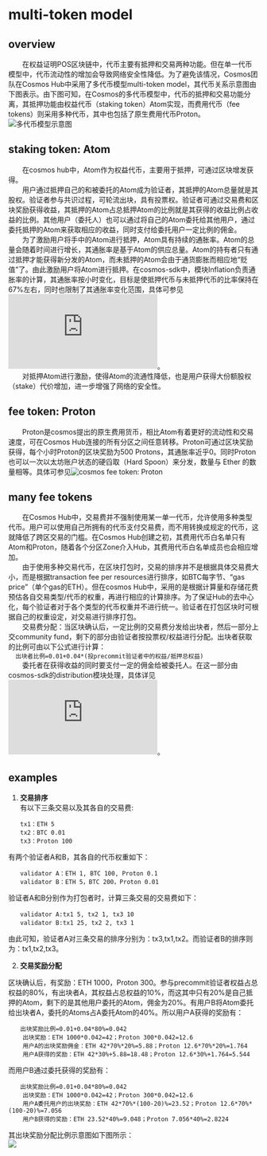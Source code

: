 # multi-token model  

## overview
  　　在权益证明POS区块链中，代币主要有抵押和交易两种功能。但在单一代币模型中，代币流动性的增加会导致网络安全性降低。为了避免该情况，Cosmos团队在Cosmos Hub中采用了多代币模型multi-token model，其代币关系示意图由下图表示。由下图可知，在Cosmos的多代币模型中，代币的抵押和交易功能分离，其抵押功能由权益代币（staking token）Atom实现，而费用代币（fee tokens）则采用多种代币，其中也包括了原生费用代币Proton。  
    ![多代币模型示意图]( https://github.com/ChenypZJU/seminar/blob/master/7.cross-chain-cosmos-tendermint/notes/pictures/multi_token_model.png)
## staking token: Atom  
　　在cosmos hub中，Atom作为权益代币，主要用于抵押，可通过区块增发获得。  
　　用户通过抵押自己的和被委托的Atom成为验证者，其抵押的Atom总量就是其股权。验证者参与共识过程，可轮流出块，具有投票权。验证者可通过交易费和区块奖励获得收益，其抵押的Atom占总抵押Atom的比例就是其获得的收益比例占收益的比例。其他用户（委托人）也可以通过将自己的Atom委托给其他用户，通过委托抵押的Atom来获取相应的收益，同时支付给委托用户一定比例的佣金。  
　　为了激励用户将手中的Atom进行抵押，Atom具有持续的通胀率。Atom的总量会随着时间进行增长，其通胀率是基于Atom的供应总量。Atom的持有者只有通过抵押才能获得新分发的Atom，而未抵押的Atom会由于通货膨胀而相应地“贬值”了。由此激励用户将Atom进行抵押。在cosmos-sdk中，模块Inflation负责通胀率的计算，其通胀率按小时变化，目标是使抵押代币与未抵押代币的比率保持在67%左右，同时也限制了其通胀率变化范围，具体可参见![inflation in cosmos-sdk:end_block.md](https://github.com/cosmos/cosmos-sdk/blob/develop/docs/spec/inflation/end_block.md)。   
　　对抵押Atom进行激励，使得Atom的流通性降低，也是用户获得大份额股权（stake）代价增加，进一步增强了网络的安全性。
## fee token: Proton
　　Proton是cosmos提出的原生费用货币，相比Atom有着更好的流动性和交易速度，可在Cosmos Hub连接的所有分区之间任意转移。Proton可通过区块奖励获得，每个小时Proton的区块奖励为500 Protons，其通胀率近乎0。同时Proton也可以一次以太坊账户状态的硬舀取（Hard Spoon）来分发，数量与 Ether 的数量相等。具体可参见![cosmos fee token: Proton](https://medium.com/tendermint/proposed-cosmos-fee-token-codename-photon-e0927daf5c4c)
## many fee tokens  
　　在Cosmos Hub中，交易费并不强制使用某一单一代币，允许使用多种类型代币。用户可以使用自己所拥有的代币支付交易费，而不用转换成规定的代币，这就降低了跨区交易的门槛。在Cosmos Hub创建之初，其费用代币白名单只有Atom和Proton，随着各个分区Zone介入Hub，其费用代币白名单成员也会相应增加。  
　　由于使用多种交易代币，在区块打包时，交易的排序并不是根据具体交易费大小，而是根据transaction fee per resources进行排序，如BTC每字节、“gas price”（单个gas的ETH）。但在cosmos Hub中，采用的是根据计算量和存储花费预估各自交易类型/代币的权重，再进行相应的计算排序。为了保证Hub的去中心化，每个验证者对于各个类型的代币权重并不进行统一。验证者在打包区块时可根据自己的权重设定，对交易进行排序打包。  
  　　交易费分配：当区块确认后，一定比例的交易费分发给出块者，然后一部分上交community fund，剩下的部分由验证者按投票权/权益进行分配。出块者获取的比例可由以下公式进行计算：  
     ```  
     出块者比例=0.01+0.04*(投precommit验证者中的权益/抵押总权益)  
     ```  
　　委托者在获得收益的同时要支付一定的佣金给被委托人。在这一部分由cosmos-sdk的distribution模块处理，具体详见![distribution in cosmos-sdk](https://github.com/cosmos/cosmos-sdk/blob/develop/docs/spec/distribution/end_block.md)。
  
## examples  
1. **交易排序**  
有以下三条交易以及其各自的交易费:  
  ```
  　　tx1：ETH 5  
  　　tx2：BTC 0.01  
  　　tx3：Proton 100  
  ```  
  有两个验证者A和B，其各自的代币权重如下：    
  ```
　　validator A：ETH 1, BTC 100, Proton 0.1  　　
 　　validator B：ETH 5，BTC 200，Proton 0.01  
  ```
  验证者A和B分别作为打包者时，计算三条交易的交易费如下：  
  ```
  　　validator A:tx1 5, tx2 1, tx3 10 
  　　validator B:tx1 25, tx2 2, tx3 1  
  ```
  由此可知，验证者A对三条交易的排序分别为：tx3,tx1,tx2。而验证者B的排序则为：tx1,tx2,tx3。  
    
    
  2. **交易奖励分配**  
  
区块确认后，有奖励：ETH 1000，Proton 300。参与precommit验证者权益占总权益的80%，有出块者A，其权益占总权益的10%，而这其中只有20%是自己抵押的Atom，剩下的是其他用户委托的Atom，佣金为20%。有用户B将Atom委托给出块者A，委托的Atoms占A委托Atom的40%。所以用户A获得的奖励有：  
```  
　　出块奖励比例=0.01+0.04*80%=0.042  
    出块奖励：ETH 1000*0.042=42；Proton 300*0.042=12.6  
    用户A的出块奖励佣金：ETH 42*70%*20%=5.88；Proton 12.6*70%*20%=1.764  
    用户A获得的奖励：ETH 42*30%+5.88=18.48；Proton 12.6*30%+1.764=5.544  
```  
而用户B通过委托获得的奖励有：  
```  
　　出块奖励比例=0.01+0.04*80%=0.042  
    出块奖励：ETH 1000*0.042=42；Proton 300*0.042=12.6  
    用户A委托用户的出块奖励：ETH 42*70%*(100-20)%=23.52；Proton 12.6*70%*(100-20)%=7.056  
    用户B获得的奖励：ETH 23.52*40%=9.048；Proton 7.056*40%=2.8224  
``` 
其出块奖励分配比例示意图如下图所示：  
![](https://github.com/ChenypZJU/seminar/blob/master/7.cross-chain-cosmos-tendermint/notes/pictures/%E5%87%BA%E5%9D%97%E5%A5%96%E5%8A%B1%E5%88%86%E9%85%8D%E7%A4%BA%E6%84%8F%E5%9B%BE.png)

